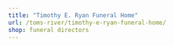 ```yaml
---
title: "Timothy E. Ryan Funeral Home"
url: /toms-river/timothy-e-ryan-funeral-home/
shop: funeral directors
---
```

